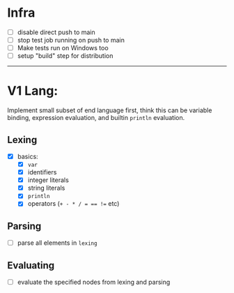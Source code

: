 # Infra

- [ ] disable direct push to main
- [ ] stop test job running on push to main
- [ ] Make tests run on Windows too
- [ ] setup "build" step for distribution

--- 

# V1 Lang:

Implement small subset of end language first, think this can be variable binding,
expression evaluation, and builtin `println` evaluation.

## Lexing

- [x] basics:
    - [x] `var`
    - [x] identifiers
    - [x] integer literals
    - [x] string literals
    - [x] `println`
    - [x] operators (`+ - * / = == !=` etc)

## Parsing

- [ ] parse all elements in `lexing`


## Evaluating

- [ ] evaluate the specified nodes from lexing and parsing
